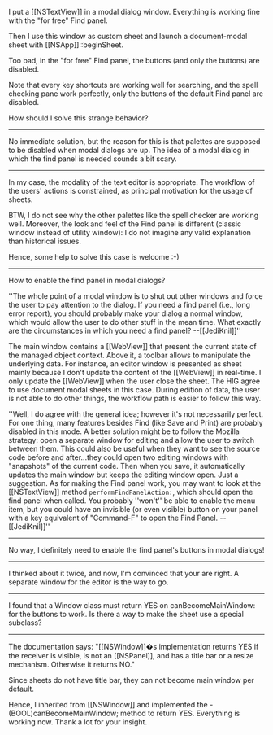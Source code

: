 

I put a [[NSTextView]] in a modal dialog window. Everything is working fine with the "for free" Find panel.

Then I use this window as custom sheet and launch a document-modal sheet with [[NSApp]]::beginSheet.

Too bad, in the "for free" Find panel, the buttons (and only the buttons) are disabled.

Note that every key shortcuts are working well for searching, and the spell checking pane work perfectly, only the buttons of the default Find panel are disabled.

How should I solve this strange behavior?

----

No immediate solution, but the reason for this is that palettes are supposed to be disabled when modal dialogs are up. The idea of a modal dialog in which the find panel is needed sounds a bit scary.

----

In my case, the modality of the text editor is appropriate. The workflow of the users' actions is constrained, as principal motivation for the usage of sheets.

BTW, I do not see why the other palettes like the spell checker are working well. Moreover, the look and feel of the Find panel is different (classic window instead of utility window): I do not imagine any valid explanation than historical issues.

Hence, some help to solve this case is welcome :-)

----

How to enable the find panel in modal dialogs?

''The whole point of a modal window is to shut out other windows and force the user to pay attention to the dialog. If you need a find panel (i.e., long error report), you should probably make your dialog a normal window, which would allow the user to do other stuff in the mean time. What exactly are the circumstances in which you need a find panel? --[[JediKnil]]''

The main window contains a [[WebView]] that present the current state of the managed object context. Above it, a toolbar allows to manipulate the underlying data. For instance, an editor window is presented as sheet mainly because I don't  update the content of the [[WebView]] in real-time. I only update the [[WebView]] when the user close the sheet.
The HIG agree to use document modal sheets in this case. During edition  of data, the user is not able to do other things, the workflow path is easier to follow this way.

''Well, I do agree with the general idea; however it's not necessarily perfect. For one thing, many features besides Find (like Save and Print) are probably disabled in this mode. A better solution might be to follow the Mozilla strategy: open a separate window for editing and allow the user to switch between them. This could also be useful when they want to see the source code before and after...they could open two editing windows with "snapshots" of the current code. Then when you save, it automatically updates the main window but keeps the editing window open. Just a suggestion. As for making the Find panel work, you may want to look at the [[NSTextView]] method <code>performFindPanelAction:</code>, which should open the find panel when called. You probably ''won't'' be able to enable the menu item, but you could have an invisible (or even visible) button on your panel with a key equivalent of "Command-F" to open the Find Panel. --[[JediKnil]]''

----

No way, I definitely need to enable the find panel's buttons in modal dialogs!

----

I thinked about it twice, and now, I'm convinced that your are right. A separate window for the editor is the way to go.

----

I found that a Window class must return YES on canBecomeMainWindow: for the buttons to work. Is there a way to make the sheet use a special subclass? 

----

The documentation says: "[[NSWindow]]�s implementation returns YES if the receiver is visible, is not an [[NSPanel]], and has a title bar or a resize mechanism. Otherwise it returns NO."

Since sheets do not have title bar, they can not become main window per default.

Hence, I inherited from [[NSWindow]] and implemented the -(BOOL)canBecomeMainWindow; method to return YES. Everything is working now. Thank a lot for your insight.